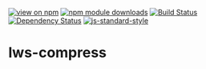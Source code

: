 [![view on npm](https://img.shields.io/npm/v/lws-compress.svg)](https://www.npmjs.org/package/lws-compress)
[![npm module downloads](https://img.shields.io/npm/dt/lws-compress.svg)](https://www.npmjs.org/package/lws-compress)
[![Build Status](https://travis-ci.org/lwsjs/compress.svg?branch=master)](https://travis-ci.org/lwsjs/compress)
[![Dependency Status](https://david-dm.org/lwsjs/compress.svg)](https://david-dm.org/lwsjs/compress)
[![js-standard-style](https://img.shields.io/badge/code%20style-standard-brightgreen.svg)](https://github.com/feross/standard)

# lws-compress
